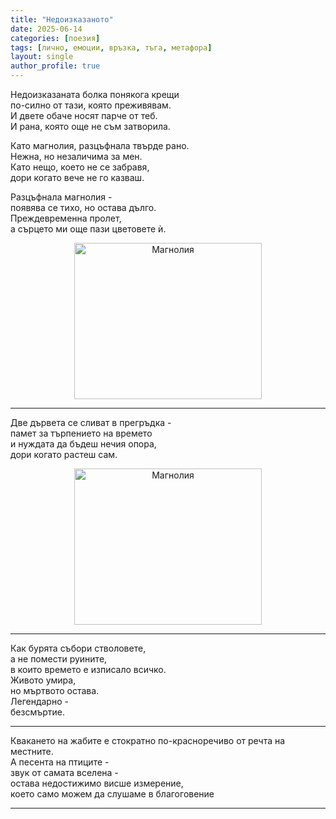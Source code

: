 ```yaml
---
title: "Недоизказаното"
date: 2025-06-14
categories: [поезия]
tags: [лично, емоции, връзка, тъга, метафора]
layout: single
author_profile: true
---
```


Недоизказаната болка понякога крещи <br/>
по-силно от тази, която преживявам. <br/>
И двете обаче носят парче от теб. <br/>
И рана, която още не съм затворила. <br/>

Като магнолия, разцъфнала твърде рано. <br/>
Нежна, но незаличима за мен. <br/>
Като нещо, което не се забравя, <br/>
дори когато вече не го казваш. <br/>

Разцъфнала магнолия - <br/>
появява се тихо, но остава дълго. <br/>
Преждевременна пролет, <br/>
а сърцето ми още пази цветовете ѝ. <br/>

<p align="center">
  <img src="{{ site.baseurl }}/assets/images/magnolia.jpg" alt="Магнолия" width="300" height="250"/>
</p>

<hr/>

Две дървета се сливат в прегръдка - <br/>
памет за търпението на времето <br/>
и нуждата да бъдеш нечия опора, <br/>
дори когато растеш сам. <br/>

<p align="center">
  <img src="{{ site.baseurl }}/assets/images/tree.jpg" alt="Магнолия" width="300" height="250"/>
</p>

<hr/>

Как бурята събори стволовете, <br/>
а не помести руините, <br/>
в които времето е изписало всичко. <br/>
Живото умира, <br/>
но мъртвото остава. <br/>
Легендарно - <br/>
безсмъртие. <br/>

<hr/>

Квакането на жабите е стократно по-красноречиво от речта на местните.  <br/>
А песента на птиците - <br/>
звук от самата вселена - <br/>
остава недостижимо висше измерение,  <br/>
което само можем да слушаме в благоговение <br/>

<hr/>